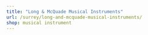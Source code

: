 ```yaml
---
title: "Long & McQuade Musical Instruments"
url: /surrey/long-and-mcquade-musical-instruments/
shop: musical instrument
---
```

